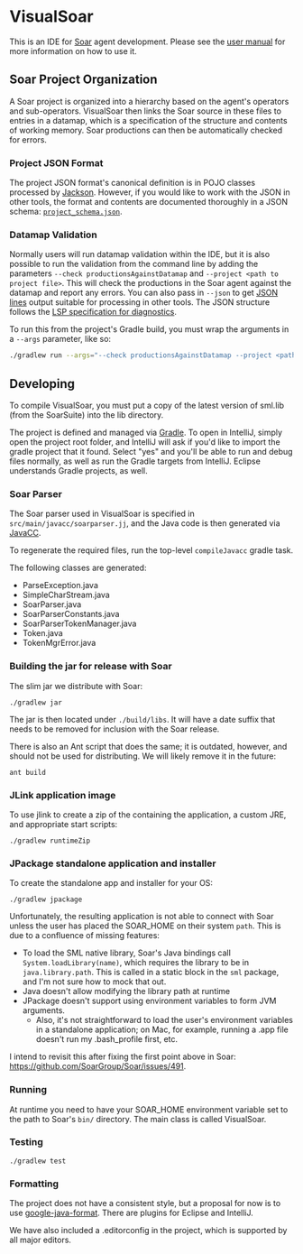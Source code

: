 # VisualSoar

This is an IDE for [Soar](https://soar.eecs.umich.edu/) agent development. Please see the [user manual](./doc/usersman/VisualSoar_UsersManual.docx) for more information on how to use it.

## Soar Project Organization

A Soar project is organized into a hierarchy based on the agent's operators and sub-operators. VisualSoar then links the Soar source in these files to entries in a datamap, which is a specification of the structure and contents of working memory. Soar productions can then be automatically checked for errors.

### Project JSON Format

The project JSON format's canonical definition is in POJO classes processed by [Jackson](https://github.com/FasterXML/jackson). However, if you would like to work with the JSON in other tools, the format and contents are documented thoroughly in a JSON schema: [`project_schema.json`](./doc/project_schema.json).

### Datamap Validation

Normally users will run datamap validation within the IDE, but it is also possible to run the validation from the command line by adding the parameters `--check productionsAgainstDatamap` and `--project <path to project file>`. This will check the productions in the Soar agent against the datamap and report any errors. You can also pass in `--json` to get [JSON lines](https://jsonlines.org/) output suitable for processing in other tools. The JSON structure follows the [LSP specification for diagnostics](https://microsoft.github.io/language-server-protocol/specifications/lsp/3.17/specification/#diagnostic).

To run this from the project's Gradle build, you must wrap the arguments in a `--args` parameter, like so:

```bash
./gradlew run --args="--check productionsAgainstDatamap --project <path to project file> --json"
```

## Developing

To compile VisualSoar, you must put a copy of the latest version of sml.lib (from the SoarSuite) into the lib directory.

The project is defined and managed via [Gradle](https://gradle.org/). To open in IntelliJ,
simply open the project root folder, and IntelliJ will ask if you'd like to import the gradle
project that it found. Select "yes" and you'll be able to run and debug files normally, as well
as run the Gradle targets from IntelliJ. Eclipse understands Gradle projects, as well.

### Soar Parser

The Soar parser used in VisualSoar is specified in `src/main/javacc/soarparser.jj`, and the Java code is then
generated via [JavaCC](https://javacc.github.io/javacc/).

To regenerate the required files, run the top-level `compileJavacc` gradle task.

The following classes are generated:

* ParseException.java
* SimpleCharStream.java
* SoarParser.java
* SoarParserConstants.java
* SoarParserTokenManager.java
* Token.java
* TokenMgrError.java

### Building the jar for release with Soar

The slim jar we distribute with Soar:

    ./gradlew jar

The jar is then located under `./build/libs`. It will have a date suffix that needs to be removed for inclusion with the Soar release.

There is also an Ant script that does the same; it is outdated, however, and should not be used for distributing.
We will likely remove it in the future:

    ant build

### JLink application image

To use jlink to create a zip of the containing the application, a custom JRE, and appropriate start scripts:

    ./gradlew runtimeZip

### JPackage standalone application and installer

To create the standalone app and installer for your OS:

    ./gradlew jpackage

Unfortunately, the resulting application is not able to connect with Soar unless the user has placed the SOAR_HOME on
their system `path`. This is due to a confluence of missing features:

* To load the SML native library, Soar's Java bindings call `System.loadLibrary(name)`, which requires the library to be in `java.library.path`. This is called in a static block in the `sml` package, and I'm not sure how to mock that out.
* Java doesn't allow modifying the library path at runtime
* JPackage doesn't support using environment variables to form JVM arguments.
  * Also, it's not straightforward to load the user's environment variables in a standalone application; on Mac, for example, running a .app file doesn't run my .bash_profile first, etc.

I intend to revisit this after fixing the first point above in Soar: https://github.com/SoarGroup/Soar/issues/491.

### Running

At runtime you need to have your SOAR_HOME environment variable set to the path to Soar's `bin/` directory.
The main class is called VisualSoar.

### Testing

    ./gradlew test

### Formatting

The project does not have a consistent style, but a proposal for now is to use
[google-java-format](https://github.com/google/google-java-format). There are plugins for Eclipse and IntelliJ.

We have also included a .editorconfig in the project, which is supported by all major editors.
